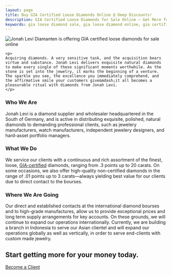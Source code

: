 ```yaml
---
layout: page
title: Buy GIA Certified Loose Diamonds Online @ Deep Discounts!
description: GIA Certified Loose Diamonds for Sale Online — Get More for What You Pay! Buy the Best Diamonds at the Best Prices @ Jonah Levi Diamonds of Germany
keywords: gia loose diamond sale, gia loose diamond online, gia certified diamonds for sale, gia certified diamonds wholesale, diamanten online kaufen
---
```


<section class="story-margin cf">
<div class="center"><img alt="Jonah Levi Diamanten is offering GIA certified loose diamonds for sale online" title="Buy GIA certified loose diamonds online for wholesale" src="{{ site.baseurl }}assets/images/about-page.jpg"></div>

<div class="story cf">
	
	<p>
	Acquiring diamonds. A very sensitive task, and the acquisition bears virtue and substance. Jonah Levi delivers exquisite natural diamonds to make every single of these significant moments worthwhile. As the stone is set into the jewelry, it marks the beginning of a venture. The sparkle you see, the excellence you immediately comprehend, and the affirmative smile your customers give&mdash;it all becomes a pleasurable ritual with diamonds from Jonah Levi.
	</p>
<div class="row cf">
<h3>Who We Are</h3>
<p class="finer">Jonah Levi is a diamond supplier and wholesaler headquartered in the South of Germany, and is active in distributing exquisite, polished, natural diamonds to demanding professional clients, such as jewelery manufacturers, watch manufacturers, independent jewelery designers, and hard-asset portfolio managers.</p>
</div>

<div class="row cf">
<h3>What We Do</h3>
<p class="finer">We service our clients with a continuous and rich assortment of the finest, loose, <a target="blank_" href="http://www.gia.edu/">GIA-certified</a> diamonds, ranging from .3 points up to 20 carats. On some occasions, we also offer high-quality non-certified diamonds in the range of .01 points up to 3 carats&mdash;always yielding best value for our clients due to direct contact to the bourses.</p>
</div>


<div class="row cf">
<h3>Where We Are Going</h3>
<p class="finer">Our direct and established contacts at the international diamond bourses and to high-grade manufactures, allow us to provide exceptional prices and long term supply arrangements for key accounts. On these grounds, we will continue to expand our operations internationally. Currently, we are building a branch in Indonesia to serve our Asian clientel and will expand our operations globally as well as vertically, in order to serve end-clients with custom made jewelry.</p>
</div>

</div>

<div class="cta full-margin">
	<div class="center">
	<h2 class="cta-head">Start getting more for your money today.</h2>
<a class="cta-btn" href="/onboarding">Become a Client</a>
</div>
</div>
<div class="dummy"></div>
</section>